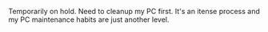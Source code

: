 Temporarily on hold. Need to cleanup my PC first. It's an itense process and my PC maintenance habits are just another level.
